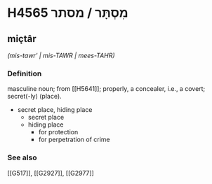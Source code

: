 # H4565 מִסְתָּר / מסתר

## miçtâr

_(mis-tawr' | mis-TAWR | mees-TAHR)_

### Definition

masculine noun; from [[H5641]]; properly, a concealer, i.e., a covert; secret(-ly) (place).

- secret place, hiding place
    - secret place
    - hiding place
        - for protection
        - for perpetration of crime
### See also

[[G517]], [[G2927]], [[G2977]]

